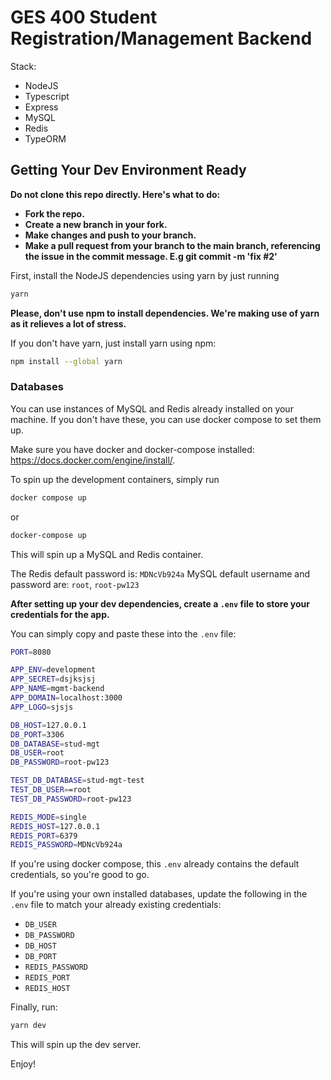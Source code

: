 # GES 400 Student Registration/Management Backend

Stack:

- NodeJS
- Typescript
- Express
- MySQL
- Redis
- TypeORM

## Getting Your Dev Environment Ready

**Do not clone this repo directly. Here's what to do:**

- **Fork the repo.**
- **Create a new branch in your fork.**
- **Make changes and push to your branch.**
- **Make a pull request from your branch to the main branch, referencing the issue in the commit message. E.g git commit -m 'fix #2'**

First, install the NodeJS dependencies using yarn by just running

```bash
yarn
```

**Please, don't use npm to install dependencies. We're making use of yarn as it relieves a lot of stress.**

If you don't have yarn, just install yarn using npm:

```bash
npm install --global yarn
```

### Databases

You can use instances of MySQL and Redis already installed on your machine. If you don't have these, you can use docker compose to set them up.

Make sure you have docker and docker-compose installed: https://docs.docker.com/engine/install/.

To spin up the development containers, simply run

```bash
docker compose up
```

or

```bash
docker-compose up
```

This will spin up a MySQL and Redis container.

The Redis default password is: `MDNcVb924a`
MySQL default username and password are: `root`, `root-pw123`

**After setting up your dev dependencies, create a `.env` file to store your credentials for the app.**

You can simply copy and paste these into the `.env` file:

```bash
PORT=8080

APP_ENV=development
APP_SECRET=dsjksjsj
APP_NAME=mgmt-backend
APP_DOMAIN=localhost:3000
APP_LOGO=sjsjs

DB_HOST=127.0.0.1
DB_PORT=3306
DB_DATABASE=stud-mgt
DB_USER=root
DB_PASSWORD=root-pw123

TEST_DB_DATABASE=stud-mgt-test
TEST_DB_USER==root
TEST_DB_PASSWORD=root-pw123

REDIS_MODE=single
REDIS_HOST=127.0.0.1
REDIS_PORT=6379
REDIS_PASSWORD=MDNcVb924a

```

If you're using docker compose, this `.env` already contains the default credentials, so you're good to go.

If you're using your own installed databases, update the following in the `.env` file to match your already existing credentials:

- `DB_USER`
- `DB_PASSWORD`
- `DB_HOST`
- `DB_PORT`
- `REDIS_PASSWORD`
- `REDIS_PORT`
- `REDIS_HOST`

Finally, run:

```bash
yarn dev
```

This will spin up the dev server.

Enjoy!
